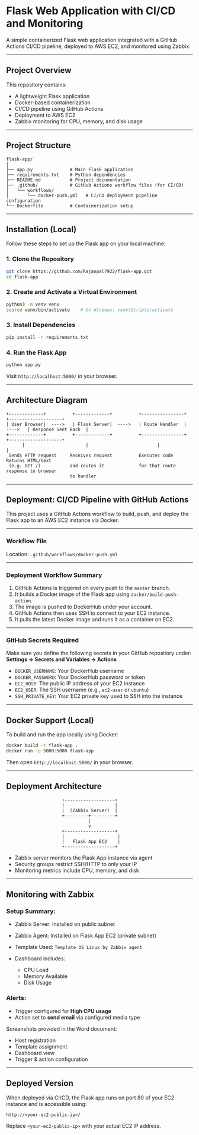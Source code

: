 
# Flask Web Application with CI/CD and Monitoring

A simple containerized Flask web application integrated with a GitHub Actions CI/CD pipeline, deployed to AWS EC2, and monitored using Zabbix.

---

## Project Overview

This repository contains:

* A lightweight Flask application
* Docker-based containerization
* CI/CD pipeline using GitHub Actions
* Deployment to AWS EC2
* Zabbix monitoring for CPU, memory, and disk usage      

---

## Project Structure

```text
flask-app/
│
├── app.py              # Main Flask application
├── requirements.txt    # Python dependencies
├── README.md           # Project documentation
├── .github/            # GitHub Actions workflow files (for CI/CD)
│   └── workflows/
│       └── docker-push.yml   # CI/CD deployment pipeline configuration
└── Dockerfile          # Containerization setup
```

---

## Installation (Local)

Follow these steps to set up the Flask app on your local machine:

### 1. Clone the Repository

```bash
git clone https://github.com/Rajanpal7922/flask-app.git
cd flask-app
```

### 2. Create and Activate a Virtual Environment

```bash
python3 -m venv venv
source venv/bin/activate    # On Windows: venv\Scripts\activate
```

### 3. Install Dependencies

```bash
pip install -r requirements.txt
```

### 4. Run the Flask App

```bash
python app.py
```

Visit `http://localhost:5000/` in your browser.

---

## Architecture Diagram

```
+-------------+          +-------------+          +----------------+          +--------------------+
| User Browser|  ---->   | Flask Server|  ---->   | Route Handler  |  ---->   | Response Sent Back  |
+-------------+          +-------------+          +----------------+          +--------------------+
      |                       |                          |                            |
 Sends HTTP request     Receives request          Executes code               Returns HTML/text
 (e.g. GET /)           and routes it             for that route             response to browser
                        to handler
```

---

## Deployment: CI/CD Pipeline with GitHub Actions

This project uses a GitHub Actions workflow to build, push, and deploy the Flask app to an AWS EC2 instance via Docker.

---

### Workflow File

Location: `.github/workflows/docker-push.yml`

---

### Deployment Workflow Summary

1. GitHub Actions is triggered on every push to the `master` branch.  
2. It builds a Docker image of the Flask app using `docker/build-push-action`.  
3. The image is pushed to DockerHub under your account.  
4. GitHub Actions then uses SSH to connect to your EC2 instance.  
5. It pulls the latest Docker image and runs it as a container on EC2.  

---

### GitHub Secrets Required

Make sure you define the following secrets in your GitHub repository under:  
**Settings → Secrets and Variables → Actions**

- `DOCKER_USERNAME`: Your DockerHub username  
- `DOCKER_PASSWORD`: Your DockerHub password or token  
- `EC2_HOST`: The public IP address of your EC2 instance  
- `EC2_USER`: The SSH username (e.g., `ec2-user` or `ubuntu`)  
- `SSH_PRIVATE_KEY`: Your EC2 private key used to SSH into the instance  

---

## Docker Support (Local)

To build and run the app locally using Docker:

```bash
docker build -t flask-app .
docker run -p 5000:5000 flask-app
```

Then open `http://localhost:5000/` in your browser.

---

##  Deployment Architecture

```
                     +-------------------+
                     |                   |
                     |  (Zabbix Server)  |
                     +---------+---------+
                               |
                               v
                     +-------------------+
                     |                    |
                     |   Flask App EC2    |
                     +-------------------+
```

* Zabbix server monitors the Flask App instance via agent
* Security groups restrict SSH/HTTP to only your IP
* Monitoring metrics include CPU, memory, and disk

---

##  Monitoring with Zabbix

### Setup Summary:

* Zabbix Server: Installed on public subnet
* Zabbix Agent: Installed on Flask App EC2 (private subnet)
* Template Used: `Template OS Linux by Zabbix agent`
* Dashboard includes:

  * CPU Load
  * Memory Available
  * Disk Usage

### Alerts:

* Trigger configured for **High CPU usage**
* Action set to **send email** via configured media type

 Screenshots provided in the Word document:

* Host registration
* Template assignment
* Dashboard view
* Trigger & action configuration

---

## Deployed Version

When deployed via CI/CD, the Flask app runs on port 80 of your EC2 instance and is accessible using:

```
http://<your-ec2-public-ip>/
```

Replace `<your-ec2-public-ip>` with your actual EC2 IP address.
